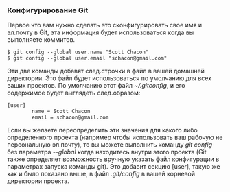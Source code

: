 ### Конфигурирование Git ###

Первое что вам нужно сделать это сконфигурировать свое имя и эл.почту в Git, эта информация будет использоваться когда вы выполняете коммитов.

    $ git config --global user.name "Scott Chacon"
    $ git config --global user.email "schacon@gmail.com"

Эти две команды добавят след.строчки в файл в вашей домашней директории. Это файл будет использоваться по умолчанию для всех ваших проектов. По умолчанию этот файл *~/.gitconfig*, и его содержимое будет выглядеть след.образом:

    [user]
            name = Scott Chacon
            email = schacon@gmail.com
            
Если вы желаете переопределить эти значения для какого либо определенного проекта (например чтобы использовать ваш рабочую не персональную эл.почту), то вы можете выполнить команду *git config* без параметра *--global* когда находитесь внутри этого проекта (Git также определяет возможность вручную указать файл конфигурации в параметрах запуска команды git). Это добавит секцию [user], такую же как и было показано выше, в файл *.git/config* в вашей корневой директории проекта.
